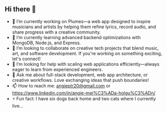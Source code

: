 ## Hi there 👋

- 🔭 I’m currently working on Plumes—a web app designed to inspire musicians and artists by helping them refine lyrics, record audio, and share progress with a creative community.  
- 🌱 I’m currently learning advanced backend optimizations with MongoDB, Node.js, and Express. 
- 🤝 I’m looking to collaborate on creative tech projects that blend music, art, and software development. If you're working on something exciting, let's connect!  
- 🤔 I’m looking for help with scaling web applications efficiently—always eager to learn from experienced engineers.  
- 💬 Ask me about full-stack development, web app architecture, or creative workflows. Love exchanging ideas that push boundaries!  
- 📫 How to reach me: angieptr20@gmail.com or https://www.linkedin.com/in/angie-mej%C3%ADa-holgu%C3%ADn/
- ⚡ Fun fact: I have six dogs back home and two cats where I currently live...


